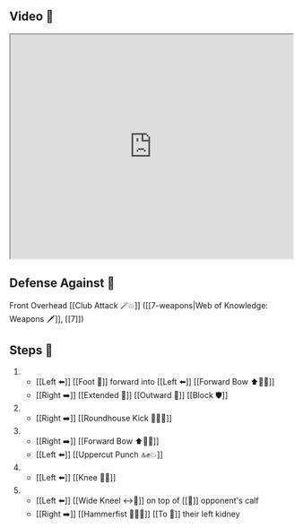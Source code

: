## Video 🎥

<iframe src="https://www.youtube.com/embed/TF0fgz7zemw?start=565" width="100%" height="400"></iframe>

## Defense Against 🤺

Front Overhead [[Club Attack 🪄💥]] ([[7-weapons|Web of Knowledge: Weapons 🗡️]], [[7]])

## Steps 👣

1. - [[Left ⬅️]] [[Foot 🦶]] forward into [[Left ⬅️]] [[Forward Bow ⬆️🧍‍♂️]]
    - [[Right ➡️]] [[Extended 📏]] [[Outward 🔼]] [[Block 🛡️]]
2. - [[Right ➡️]] [[Roundhouse Kick 🔄🦶💥]]
3. - [[Right ➡️]] [[Forward Bow ⬆️🧍‍♂️]]
    - [[Left ⬅️]] [[Uppercut Punch 🔝✊💥]]
4. - [[Left ⬅️]] [[Knee 🦵💥]]
5. - [[Left ⬅️]] [[Wide Kneel ↔️🧎]] on top of [[🎯]] opponent's calf
    - [[Right ➡️]] [[Hammerfist 🔨✊💥]] [[To 🎯]] their left kidney
